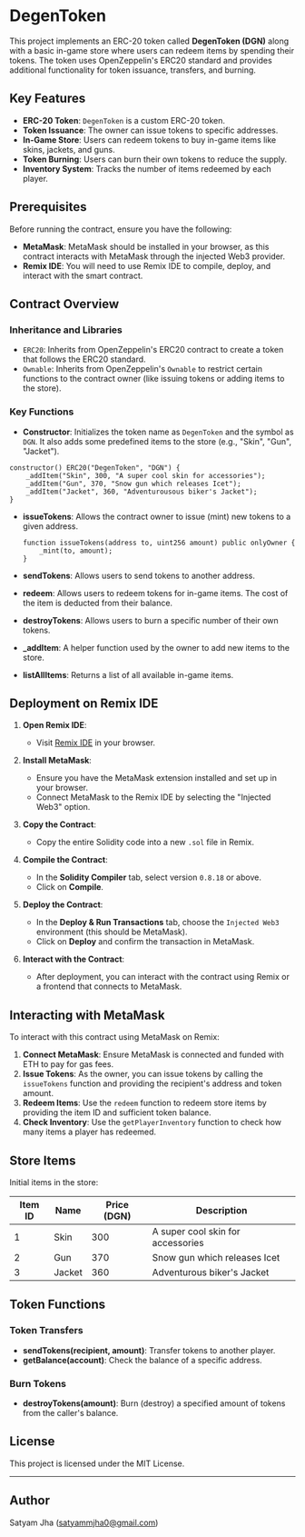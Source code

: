 # DegenToken

This project implements an ERC-20 token called **DegenToken (DGN)** along with a basic in-game store where users can redeem items by spending their tokens. The token uses OpenZeppelin's ERC20 standard and provides additional functionality for token issuance, transfers, and burning.

## Key Features

- **ERC-20 Token**: `DegenToken` is a custom ERC-20 token.
- **Token Issuance**: The owner can issue tokens to specific addresses.
- **In-Game Store**: Users can redeem tokens to buy in-game items like skins, jackets, and guns.
- **Token Burning**: Users can burn their own tokens to reduce the supply.
- **Inventory System**: Tracks the number of items redeemed by each player.

## Prerequisites

Before running the contract, ensure you have the following:

- **MetaMask**: MetaMask should be installed in your browser, as this contract interacts with MetaMask through the injected Web3 provider.
- **Remix IDE**: You will need to use Remix IDE to compile, deploy, and interact with the smart contract.

## Contract Overview

### Inheritance and Libraries

- `ERC20`: Inherits from OpenZeppelin's ERC20 contract to create a token that follows the ERC20 standard.
- `Ownable`: Inherits from OpenZeppelin's `Ownable` to restrict certain functions to the contract owner (like issuing tokens or adding items to the store).

### Key Functions

- **Constructor**: Initializes the token name as `DegenToken` and the symbol as `DGN`. It also adds some predefined items to the store (e.g., "Skin", "Gun", "Jacket").

```solidity
constructor() ERC20("DegenToken", "DGN") {
    _addItem("Skin", 300, "A super cool skin for accessories");
    _addItem("Gun", 370, "Snow gun which releases Icet");
    _addItem("Jacket", 360, "Adventurousous biker's Jacket");
}
```

- **issueTokens**: Allows the contract owner to issue (mint) new tokens to a given address.
  
  ```solidity
  function issueTokens(address to, uint256 amount) public onlyOwner {
      _mint(to, amount);
  }
  ```

- **sendTokens**: Allows users to send tokens to another address.

- **redeem**: Allows users to redeem tokens for in-game items. The cost of the item is deducted from their balance.

- **destroyTokens**: Allows users to burn a specific number of their own tokens.

- **_addItem**: A helper function used by the owner to add new items to the store.

- **listAllItems**: Returns a list of all available in-game items.

## Deployment on Remix IDE

1. **Open Remix IDE**:
   - Visit [Remix IDE](https://remix.ethereum.org) in your browser.
   
2. **Install MetaMask**:
   - Ensure you have the MetaMask extension installed and set up in your browser.
   - Connect MetaMask to the Remix IDE by selecting the "Injected Web3" option.

3. **Copy the Contract**:
   - Copy the entire Solidity code into a new `.sol` file in Remix.

4. **Compile the Contract**:
   - In the **Solidity Compiler** tab, select version `0.8.18` or above.
   - Click on **Compile**.

5. **Deploy the Contract**:
   - In the **Deploy & Run Transactions** tab, choose the `Injected Web3` environment (this should be MetaMask).
   - Click on **Deploy** and confirm the transaction in MetaMask.

6. **Interact with the Contract**:
   - After deployment, you can interact with the contract using Remix or a frontend that connects to MetaMask.

## Interacting with MetaMask

To interact with this contract using MetaMask on Remix:

1. **Connect MetaMask**: Ensure MetaMask is connected and funded with ETH to pay for gas fees.
2. **Issue Tokens**: As the owner, you can issue tokens by calling the `issueTokens` function and providing the recipient's address and token amount.
3. **Redeem Items**: Use the `redeem` function to redeem store items by providing the item ID and sufficient token balance.
4. **Check Inventory**: Use the `getPlayerInventory` function to check how many items a player has redeemed.

## Store Items

Initial items in the store:

| Item ID | Name  | Price (DGN) | Description                         |
|---------|-------|-------------|-------------------------------------|
| 1       | Skin  | 300         | A super cool skin for accessories   |
| 2       | Gun   | 370         | Snow gun which releases Icet        |
| 3       | Jacket| 360         | Adventurous biker's Jacket          |

## Token Functions

### Token Transfers

- **sendTokens(recipient, amount)**: Transfer tokens to another player.
- **getBalance(account)**: Check the balance of a specific address.

### Burn Tokens

- **destroyTokens(amount)**: Burn (destroy) a specified amount of tokens from the caller's balance.


## License

This project is licensed under the MIT License.

---
## Author
Satyam Jha (satyammjha0@gmail.com)
